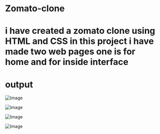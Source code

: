 # Zomato-clone

# i have created a zomato clone using HTML and CSS in this project i have made two web pages one is for home and for inside interface

# output

![Image](https://github.com/user-attachments/assets/32478eab-ff64-4c41-9e96-0ebeda691fc0)

![Image](https://github.com/user-attachments/assets/f12621c8-042b-488e-be50-194819330ae4)

![Image](https://github.com/user-attachments/assets/f1c9aa00-251f-4da2-8abb-239075c37de5)

![Image](https://github.com/user-attachments/assets/0f4a8b08-6643-4449-bff8-3ca678b6da96)
